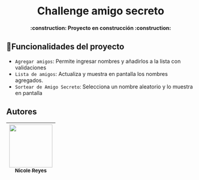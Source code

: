 <h1 align="center">Challenge amigo secreto</h1>

<h4 align="center">
:construction: Proyecto en construcción :construction:
</h4>

## :hammer:Funcionalidades del proyecto

- `Agregar amigos`: Permite ingresar nombres y añadirlos a la lista con validaciones
- `Lista de amigos`: Actualiza y muestra en pantalla los nombres agregados.
- `Sortear de Amigo Secreto`: Selecciona un nombre aleatorio y lo muestra en pantalla

## Autores

| [<img src="https://avatars.githubusercontent.com/u/202341023?v=4" width=115><br><sub>Nicole Reyes</sub>](https://github.com/annko3) |
| :---: | 
